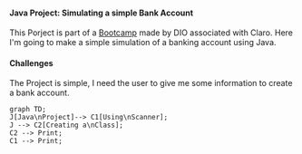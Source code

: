#### Java Project: Simulating a simple Bank Account 
This Porject is part of a [Bootcamp](https://www.dio.me/bootcamp/coding-the-future-claro-java-spring-boot?ref=CG&utm_medium=cpc&utm_source=google&utm_campaign=coding-the-future-claro-java-spring-boot&utm_term=pmax&utm_content=curso-java&gad_source=1&gclid=Cj0KCQjw8MG1BhCoARIsAHxSiQkPgUV5gTXPvjB-JnAUtRrGwNsh6cxS4iNziSguZ-koY45GCAdwj0QaApM9EALw_wcB) made by DIO associated with Claro. Here I'm going to make a simple simulation of a banking account using Java.
#### Challenges 
The Project is simple, I need the user to give me some information to create a bank account.
```mermaid
graph TD;
J[Java\nProject]--> C1[Using\nScanner];
J --> C2[Creating a\nClass];
C2 --> Print;
C1 --> Print;
```
